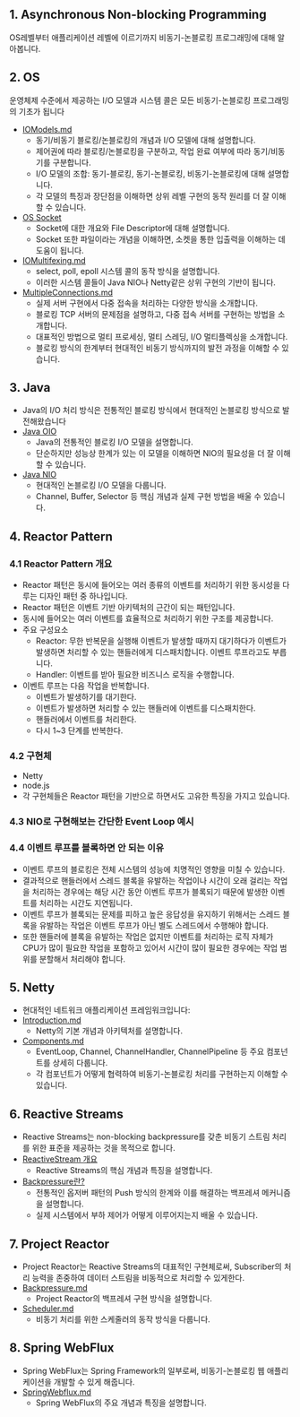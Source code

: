 ## 1. Asynchronous Non-blocking Programming

OS레벨부터 애플리케이션 레벨에 이르기까지 비동기-논블로킹 프로그래밍에 대해 알아봅니다.

## 2. OS

운영체제 수준에서 제공하는 I/O 모델과 시스템 콜은 모든 비동기-논블로킹 프로그래밍의 기초가 됩니다

- [IOModels.md](../../ComputerScience/OS/IOModels/IOModels.md)
	- 동기/비동기 블로킹/논블로킹의 개념과 I/O 모델에 대해 설명합니다.
	- 제어권에 따라 블로킹/논블로킹을 구분하고, 작업 완료 여부에 따라 동기/비동기를 구분합니다.
	- I/O 모델의 조합: 동기-블로킹, 동기-논블로킹, 비동기-논블로킹에 대해 설명합니다.
	- 각 모델의 특징과 장단점을 이해하면 상위 레벨 구현의 동작 원리를 더 잘 이해할 수 있습니다.
- [OS Socket](../../ComputerScience/OS/Socket/Socket.md)
	- Socket에 대한 개요와 File Descriptor에 대해 설명합니다.
	- Socket 또한 파일이라는 개념을 이해하면, 소켓을 통한 입출력을 이해하는 데 도움이 됩니다.
- [IOMultifexing.md](../../ComputerScience/OS/IOMultifexing/IOMultifexing.md)
	- select, poll, epoll 시스템 콜의 동작 방식을 설명합니다.
	- 이러한 시스템 콜들이 Java NIO나 Netty같은 상위 구현의 기반이 됩니다.
- [MultipleConnections.md](../../ComputerScience/OS/MultipleConnections/MultipleConnections.md)
	- 실제 서버 구현에서 다중 접속을 처리하는 다양한 방식을 소개합니다.
	- 블로킹 TCP 서버의 문제점을 설명하고, 다중 접속 서버를 구현하는 방법을 소개합니다.
	- 대표적인 방법으로 멀티 프로세싱, 멀티 스레딩, I/O 멀티플렉싱을 소개합니다.
	- 블로킹 방식의 한계부터 현대적인 비동기 방식까지의 발전 과정을 이해할 수 있습니다.

## 3. Java

- Java의 I/O 처리 방식은 전통적인 블로킹 방식에서 현대적인 논블로킹 방식으로 발전해왔습니다
- [Java OIO](../../Language/Java/IO/IO.md)
	- Java의 전통적인 블로킹 I/O 모델을 설명합니다.
	- 단순하지만 성능상 한계가 있는 이 모델을 이해하면 NIO의 필요성을 더 잘 이해할 수 있습니다.
- [Java NIO](../../Language/Java/NIO/NIO.md)
	- 현대적인 논블로킹 I/O 모델을 다룹니다.
	- Channel, Buffer, Selector 등 핵심 개념과 실제 구현 방법을 배울 수 있습니다.

## 4. Reactor Pattern

### 4.1 Reactor Pattern 개요

- Reactor 패턴은 동시에 들어오는 여러 종류의 이벤트를 처리하기 위한 동시성을 다루는 디자인 패턴 중 하나입니다.
- Reactor 패턴은 이벤트 기반 아키텍처의 근간이 되는 패턴입니다.
- 동시에 들어오는 여러 이벤트를 효율적으로 처리하기 위한 구조를 제공합니다.
- 주요 구성요소
	- Reactor: 무한 반복문을 실행해 이벤트가 발생할 때까지 대기하다가 이벤트가 발생하면 처리할 수 있는 핸들러에게 디스패치합니다. 이벤트 루프라고도 부릅니다.
	- Handler: 이벤트를 받아 필요한 비즈니스 로직을 수행합니다.
- 이벤트 루프는 다음 작업을 반복합니다.
	- 이벤트가 발생하기를 대기한다.
	- 이벤트가 발생하면 처리할 수 있는 핸들러에 이벤트를 디스패치한다.
	- 핸들러에서 이벤트를 처리한다.
	- 다시 1~3 단계를 반복한다.

### 4.2 구현체

- Netty
- node.js
- 각 구현체들은 Reactor 패턴을 기반으로 하면서도 고유한 특징을 가지고 있습니다.

### 4.3 NIO로 구현해보는 간단한 Event Loop 예시

### 4.4 이벤트 루프를 블록하면 안 되는 이유

- 이벤트 루프의 블로킹은 전체 시스템의 성능에 치명적인 영향을 미칠 수 있습니다.
- 결과적으로 핸들러에서 스레드 블록을 유발하는 작업이나 시간이 오래 걸리는 작업을 처리하는 경우에는 해당 시간 동안 이벤트 루프가 블록되기 때문에 발생한 이벤트를 처리하는 시간도 지연됩니다.
- 이벤트 루프가 블록되는 문제를 피하고 높은 응답성을 유지하기 위해서는 스레드 블록을 유발하는 작업은 이벤트 루프가 아닌 별도 스레드에서 수행해야 합니다.
- 또한 핸들러에 블록을 유발하는 작업은 없지만 이벤트를 처리하는 로직 자체가 CPU가 많이 필요한 작업을 포함하고 있어서 시간이 많이 필요한 경우에는 작업 범위를 분할해서 처리해야 합니다.

## 5. Netty

- 현대적인 네트워크 애플리케이션 프레임워크입니다:
- [Introduction.md](../../Netty/Introduction/Introduction.md)
	- Netty의 기본 개념과 아키텍처를 설명합니다.
- [Components.md](../../Netty/Components/Components.md)
	- EventLoop, Channel, ChannelHandler, ChannelPipeline 등 주요 컴포넌트를 상세히 다룹니다.
	- 각 컴포넌트가 어떻게 협력하여 비동기-논블로킹 처리를 구현하는지 이해할 수 있습니다.

## 6. Reactive Streams

- Reactive Streams는 non-blocking backpressure를 갖춘 비동기 스트림 처리를 위한 표준을 제공하는 것을 목적으로 합니다.
- [ReactiveStream 개요](../ReactiveStream/ReactiveStream/ReactiveStream.md)
	- Reactive Streams의 핵심 개념과 특징을 설명합니다.
- [Backpressure란?](../ReactiveStream/Backpressure/Backpressure.md)
	- 전통적인 옵저버 패턴의 Push 방식의 한계와 이를 해결하는 백프레셔 메커니즘을 설명합니다.
	- 실제 시스템에서 부하 제어가 어떻게 이루어지는지 배울 수 있습니다.

## 7. Project Reactor

- Project Reactor는 Reactive Streams의 대표적인 구현체로써, Subscriber의 처리 능력을 존중하여 데이터 스트림을 비동적으로 처리할 수 있게한다.
- [Backpressure.md](../ProjectReactor/Backpressure/Backpressure.md)
	- Project Reactor의 백프레셔 구현 방식을 설명합니다.
- [Scheduler.md](../ProjectReactor/Scheduler/Scheduler.md)
	- 비동기 처리를 위한 스케줄러의 동작 방식을 다룹니다.

## 8. Spring WebFlux

- Spring WebFlux는 Spring Framework의 일부로써, 비동기-논블로킹 웹 애플리케이션을 개발할 수 있게 해줍니다.
- [SpringWebflux.md](../../Spring/SpringWebflux/SpringWebflux.md)
	- Spring WebFlux의 주요 개념과 특징을 설명합니다.